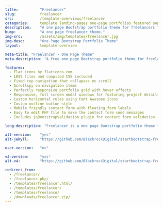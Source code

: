 ```yaml
---
title:			"Freelancer"
slug:			freelancer
src:			/template-overviews/freelancer
categories:		template landing-pages one-page portfolios featured popular
description:	"A one page Bootstrap portfolio theme for freelancers featuring a custom portfolio grid."
bump:			"A one page freelancer theme."
img-src:		/assets/img/templates/freelancer.jpg
img-desc:		"One Page Bootstrap Portfolio Theme"
layout:			template-overview

meta-title: "Freelancer - One Page Theme"
meta-description: "A free one page Bootstrap portfolio theme for freelancers. All Start Bootstrap templates are free to download and open source."

features:
  - Flat icons by flaticons.com
  - LESS files and compiled CSS included
  - Fixed top navigation that collapses on scroll
  - Scrollspy on navigation items
  - Perfectly responsive portfolio grid with hover effects
  - Responsive, full screen modal windows for featuring project details
  - Custom horizontal rules using Font Awesome icons
  - Custom outline button style
  - Mobile friendly contact form with floating form labels
  - Easy to edit PHP file to make the contact form send messages
  - Includes jqBootstrapValidation plugin for contact form validation

long-description: "Freelancer is a one page Bootstrap portfolio theme for freelancers."

alt-version:    "yes"
alt-jekyll:     "https://github.com/BlackrockDigital/startbootstrap-freelancer-jekyll"

user-version:   "no"

v4-version:     "yes"
alt-v4:         "https://github.com/BlackrockDigital/startbootstrap-freelancer/archive/v4-dev.zip"

redirect_from:
  - /freelancer/
  - /freelancer.php/
  - /templates/freelancer.html/
  - /templates/freelancer/
  - /templates/freelance/
  - /downloads/freelancer.zip/
---
```

